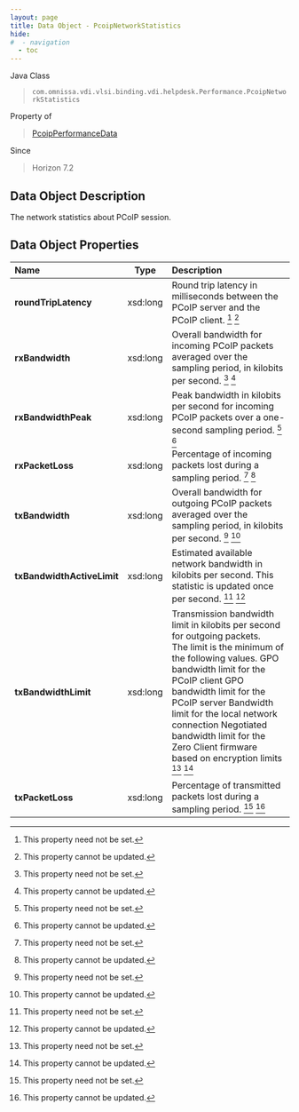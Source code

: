 ```yaml
---
layout: page
title: Data Object - PcoipNetworkStatistics
hide:
#  - navigation
  - toc
---
```






Java Class
> `com.omnissa.vdi.vlsi.binding.vdi.helpdesk.Performance.PcoipNetworkStatistics`

Property of
> [PcoipPerformanceData](vdi.helpdesk.Performance.PcoipPerformanceData.md#field_detail)

Since
> Horizon 7.2


## Data Object Description

The network statistics about PCoIP session.

## Data Object Properties

 Name | Type | Description
:---|:---:|:---
**roundTripLatency**|  xsd:long|  Round trip latency in milliseconds between the PCoIP server and the PCoIP client. [^1] [^2]
**rxBandwidth**|  xsd:long|  Overall bandwidth for incoming PCoIP packets averaged over the sampling period, in kilobits per second. [^1] [^2]
**rxBandwidthPeak**|  xsd:long|  Peak bandwidth in kilobits per second for incoming PCoIP packets over a one-second sampling period. [^1] [^2]
**rxPacketLoss**|  xsd:long|  Percentage of incoming packets lost during a sampling period. [^1] [^2]
**txBandwidth**|  xsd:long|  Overall bandwidth for outgoing PCoIP packets averaged over the sampling period, in kilobits per second. [^1] [^2]
**txBandwidthActiveLimit**|  xsd:long|  Estimated available network bandwidth in kilobits per second. This statistic is updated once per second. [^1] [^2]
**txBandwidthLimit**|  xsd:long|  Transmission bandwidth limit in kilobits per second for outgoing packets. <br>The limit is the minimum of the following values.  GPO bandwidth limit for the PCoIP client  GPO bandwidth limit for the PCoIP server  Bandwidth limit for the local network connection  Negotiated bandwidth limit for the Zero Client firmware based on encryption limits [^1] [^2]
**txPacketLoss**|  xsd:long|  Percentage of transmitted packets lost during a sampling period. [^1] [^2]
 


 


[^1]: This property need not be set.
[^2]: This property cannot be updated.